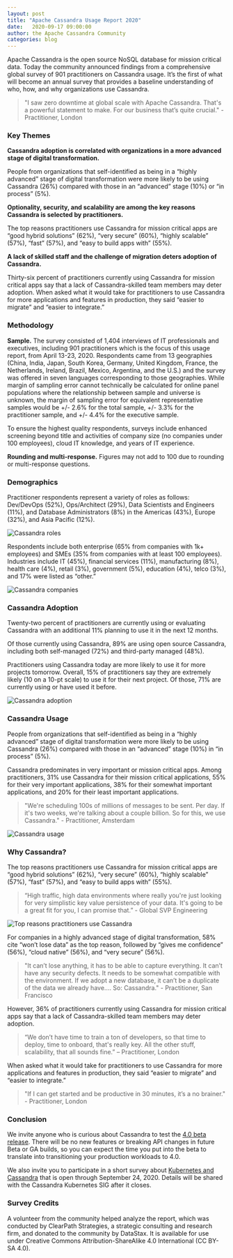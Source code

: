 ```yaml
---
layout: post
title: "Apache Cassandra Usage Report 2020"
date:   2020-09-17 09:00:00
author: the Apache Cassandra Community
categories: blog
---
```


Apache Cassandra is the open source NoSQL database for mission critical data. Today the community announced findings from a comprehensive global survey of 901 practitioners on Cassandra usage. It’s the first of what will become an annual survey that provides a baseline understanding of who, how, and why organizations use Cassandra.


> "I saw zero downtime at global scale with Apache Cassandra. That's a powerful statement to make. For our business that’s quite crucial." - Practitioner, London

### Key Themes

**Cassandra adoption is correlated with organizations in a more advanced stage of digital transformation.**

People from organizations that self-identified as being in a “highly advanced” stage of digital transformation were more likely to be using Cassandra (26%) compared with those in an “advanced” stage (10%) or “in process” (5%). 

**Optionality, security, and scalability are among the key reasons Cassandra is selected by practitioners.**

The top reasons practitioners use Cassandra for mission critical apps are “good hybrid solutions” (62%), “very secure” (60%), “highly scalable” (57%), “fast” (57%), and “easy to build apps with” (55%). 

**A lack of skilled staff and the challenge of migration deters adoption of Cassandra.**

Thirty-six percent of practitioners currently using Cassandra for mission critical apps say that a lack of Cassandra-skilled team members may deter adoption. When asked what it would take for practitioners to use Cassandra for more applications and features in production, they said “easier to migrate” and “easier to integrate.”

### Methodology

**Sample.** The survey consisted of 1,404 interviews of IT professionals and executives, including 901 practitioners which is the focus of this usage report, from April 13-23, 2020. Respondents came from 13 geographies (China, India, Japan, South Korea, Germany, United Kingdom, France, the Netherlands, Ireland, Brazil, Mexico, Argentina, and the U.S.) and the survey was offered in seven languages corresponding to those geographies. While margin of sampling error cannot technically be calculated for online panel populations where the relationship between sample and universe is unknown, the margin of sampling error for equivalent representative samples would be +/- 2.6% for the total sample, +/- 3.3% for the practitioner sample, and +/- 4.4% for the executive sample. 

To ensure the highest quality respondents, surveys include enhanced screening beyond title and activities of company size (no companies under 100 employees), cloud IT knowledge, and years of IT experience.

**Rounding and multi-response.** Figures may not add to 100 due to rounding or multi-response questions.

### Demographics

Practitioner respondents represent a variety of roles as follows: Dev/DevOps (52%), Ops/Architect (29%), Data Scientists and Engineers (11%), and Database Administrators (8%) in the Americas (43%), Europe (32%), and Asia Pacific (12%). 

![Cassandra roles](img/blog-post-usage-report-2020/image1.jpg "image_tooltip")

Respondents include both enterprise (65% from companies with 1k+ employees) and SMEs (35% from companies with at least 100 employees). Industries include IT (45%), financial services (11%), manufacturing (8%), health care (4%), retail (3%), government (5%), education (4%), telco (3%), and 17% were listed as “other.”

![Cassandra companies](img/blog-post-usage-report-2020/image2.jpg "image_tooltip")

### Cassandra Adoption

Twenty-two percent of practitioners are currently using or evaluating Cassandra with an additional 11% planning to use it in the next 12 months. 

Of those currently using Cassandra, 89% are using open source Cassandra, including both self-managed (72%) and third-party managed (48%). 

Practitioners using Cassandra today are more likely to use it for more projects tomorrow. Overall, 15% of practitioners say they are extremely likely (10 on a 10-pt scale) to use it for their next project. Of those, 71% are currently using or have used it before. 

![Cassandra adoption](img/blog-post-usage-report-2020/image3.jpg "image_tooltip")

### Cassandra Usage

People from organizations that self-identified as being in a “highly advanced” stage of digital transformation were more likely to be using Cassandra (26%) compared with those in an “advanced” stage (10%) in “in process” (5%).

Cassandra predominates in very important or mission critical apps. Among practitioners, 31% use Cassandra for their mission critical applications, 55% for their very important applications, 38% for their somewhat important applications, and 20% for their least important applications. 


> "We're scheduling 100s of millions of messages to be sent. Per day. If it's two weeks, we're talking about a couple billion. So for this, we use Cassandra." - Practitioner, Amsterdam

![Cassandra usage](img/blog-post-usage-report-2020/image4.jpg "image_tooltip")

### Why Cassandra?

The top reasons practitioners use Cassandra for mission critical apps are “good hybrid solutions” (62%), “very secure” (60%), “highly scalable” (57%), “fast” (57%), and “easy to build apps with” (55%). 


> “High traffic, high data environments where really you're just looking for very simplistic key value persistence of your data. It's going to be a great fit for you, I can promise that.” - Global SVP Engineering

![Top reasons practitioners use Cassandra](img/blog-post-usage-report-2020/image5.jpg "image_tooltip")

For companies in a highly advanced stage of digital transformation, 58% cite “won’t lose data” as the top reason, followed by “gives me confidence” (56%), “cloud native” (56%), and “very secure” (56%).

> "It can’t lose anything, it has to be able to capture everything. It can’t have any security defects. It needs to be somewhat compatible with the environment. If we adopt a new database, it can’t be a duplicate of the data we already have.… So: Cassandra." - Practitioner, San Francisco

However, 36% of practitioners currently using Cassandra for mission critical apps say that a lack of Cassandra-skilled team members may deter adoption. 


> “We don’t have time to train a ton of developers, so that time to deploy, time to onboard, that's really key. All the other stuff, scalability, that all sounds fine.” – Practitioner, London

When asked what it would take for practitioners to use Cassandra for more applications and features in production, they said “easier to migrate” and “easier to integrate.”

> "If I can get started and be productive in 30 minutes, it’s a no brainer." - Practitioner, London

### Conclusion

We invite anyone who is curious about Cassandra to test the [4.0 beta release](https://cassandra.apache.org/blog/2020/07/20/apache-cassandra-4-0-beta1.html). There will be no new features or breaking API changes in future Beta or GA builds, so you can expect the time you put into the beta to translate into transitioning your production workloads to 4.0. 

We also invite you to participate in a short survey about [Kubernetes and Cassandra](https://docs.google.com/forms/d/e/1FAIpQLScdoTCMxsDwRzt-U898fVmeksBlAf5fud2GVsGqC0T_IQz2Tg/viewform?usp=sf_link) that is open through September 24, 2020. Details will be shared with the Cassandra Kubernetes SIG after it closes.

### Survey Credits

A volunteer from the community helped analyze the report, which was conducted by ClearPath Strategies, a strategic consulting and research firm, and donated to the community by DataStax. It is available for use under Creative Commons Attribution-ShareAlike 4.0 International (CC BY-SA 4.0). 
